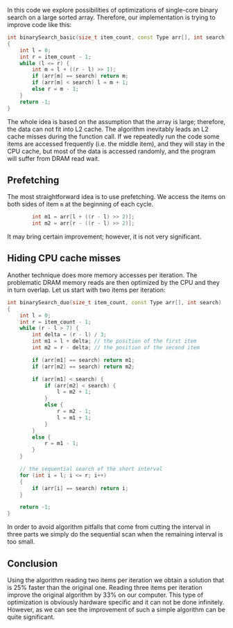 In this code we explore possibilities of optimizations of single-core binary search on a large sorted array. Therefore, our implementation is trying to improve code like this:

```cpp
int binarySearch_basic(size_t item_count, const Type arr[], int search)
{
	int l = 0;
	int r = item_count - 1;
	while (l <= r) {
		int m = l + ((r - l) >> 1);
		if (arr[m] == search) return m;
		if (arr[m] < search) l = m + 1;
		else r = m - 1;
	}
	return -1;
}
```

The whole idea is based on the assumption that the array is large; therefore, the data can not fit into L2 cache. The algorithm inevitably leads an L2 cache misses during the function call. If we repeatedly run the code some items are accessed frequently (i.e. the middle item), and they will stay in the CPU cache, but most of the data is accessed randomly, and the program will suffer from DRAM read wait.

## Prefetching

The most straightforward idea is to use prefetching. We access the items on both sides of item `m` at the beginning of each cycle.

```cpp
		int m1 = arr[l + ((r - l) >> 2)];
		int m2 = arr[r - ((r - l) >> 2)];
```

It may bring certain improvement; however, it is not very significant.

## Hiding CPU cache misses

Another technique does more memory accesses per iteration. The problematic DRAM memory reads are then optimized by the CPU and they in turn overlap. Let us start with two items per iteration:

```cpp
int binarySearch_duo(size_t item_count, const Type arr[], int search)
{
	int l = 0;
	int r = item_count - 1;
	while (r - l > 7) {
		int delta = (r - l) / 3;
		int m1 = l + delta; // the position of the first item
		int m2 = r - delta; // the position of the second item

		if (arr[m1] == search) return m1;
		if (arr[m2] == search) return m2;

		if (arr[m1] < search) {
			if (arr[m2] < search) {
				l = m2 + 1;
			}
			else {
				r = m2 - 1;
				l = m1 + 1;
			}
		}
		else {
			r = m1 - 1;
		}
	}

    // the sequential search of the short interval
	for (int i = l; i <= r; i++)
	{
		if (arr[i] == search) return i;
	}

	return -1;
}
```

In order to avoid algorithm pitfalls that come from cutting the interval in three parts we simply do the sequential scan when the remaining interval is too small.

## Conclusion

Using the algorithm reading two items per iteration we obtain a solution that is 25% faster than the original one. Reading three items per iteration improve the original algorithm by 33% on our computer. This type of optimization is obviously hardware specific and it can not be done infinitely. However, as we can see the improvement of such a simple algorithm can be quite significant.